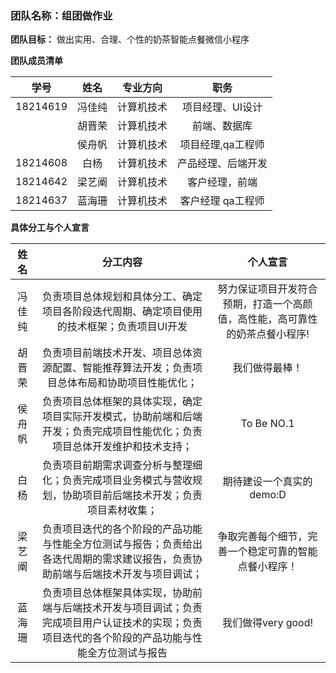 ### 团队名称：组团做作业

**团队目标：** 做出实用、合理、个性的奶茶智能点餐微信小程序

**团队成员清单**

|    学号    |  姓名  | 专业方向  |     职务     |
| :------: | :--: | :---: | :--------: |
| 18214619 | 冯佳纯  | 计算机技术 | 项目经理、UI设计  |
|          | 胡晋荣  | 计算机技术 |   前端、数据库   |
|          | 侯舟帆  | 计算机技术 | 项目经理,qa工程师 |
| 18214608 |  白杨  | 计算机技术 | 产品经理、后端开发  |
| 18214642 | 梁艺阐  | 计算机技术 |  客户经理，前端   |
| 18214637 | 蓝海珊  | 计算机技术 | 客户经理 qa工程师 |

**具体分工与个人宣言**

|  姓名  |                   分工内容                   |                  个人宣言                  |
| :--: | :--------------------------------------: | :------------------------------------: |
| 冯佳纯  | 负责项目总体规划和具体分工、确定项目各阶段迭代周期、确定项目使用的技术框架；负责项目UI开发 | 努力保证项目开发符合预期，打造一个高颜值，高性能，高可靠性的奶茶点餐小程序! |
| 胡晋荣  | 负责项目前端技术开发、项目总体资源配置、智能推荐算法开发；负责项目总体布局和协助项目性能优化； |                我们做得最棒！                 |
| 侯舟帆  | 负责项目总体框架的具体实现，确定项目实际开发模式，协助前端和后端开发；负责完成项目性能优化；负责项目总体开发维护和技术支持； |               To Be NO.1               |
|  白杨  | 负责项目前期需求调查分析与整理细化；负责完成项目业务模式与营收规划，协助项目前后端技术开发；负责项目素材收集； |            期待建设一个真实的demo:D             |
| 梁艺阐  | 负责项目迭代的各个阶段的产品功能与性能全方位测试与报告；负责给出各迭代周期的需求建议报告，负责协助前端与后端技术开发与项目调试； |       争取完善每个细节，完善一个稳定可靠的智能点餐小程序！       |
| 蓝海珊  | 负责项目总体框架具体实现，协助前端与后端技术开发与项目调试；负责完成项目用户认证技术的实现；负责项目迭代的各个阶段的产品功能与性能全方位测试与报告 |             我们做得very good!             |
